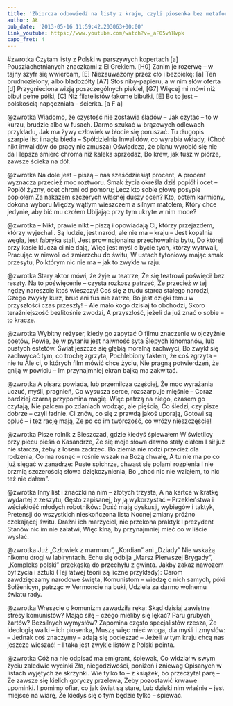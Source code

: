 ```yaml
---
title: 'Zbiorcza odpowiedź na listy z kraju, czyli piosenka bez metafor i aluzji'
author: AŁ
pub_date: '2013-05-16 11:59:42.203063+00:00'
link_youtube: https://www.youtube.com/watch?v=_aF05vYHvpk
capo_fret: 4
---
```


#zwrotka
Czytam listy z Polski w parszywych kopertach [a]
Pouszlachetnianych znaczkami z El Grekiem. [H0]
Zanim je rozerwę – w tajny szyfr się wwiercam, [E]
Niezauważony przez cło i bezpiekę: [a]
Ten brudnozielony, albo bladożółty [A7]
Stos niby-papieru, a w nim słów oferta [d]
Przygnieciona wizją poszczególnych piekieł, [G7]
Więcej mi mówi niż bibuł pełne półki, [C]
Niż filatelistów łakome bibułki, [E]
Bo to jest – polskością napęczniała – ścierka. [a F a]

@zwrotka
Wiadomo, że czystość nie zostawia śladów –
Jak czytać – to w kurzu, brudzie albo w fusach.
Darmo szukać w brązowych odlewach przykładu,
Jak ma żywy człowiek w błocie się poruszać.
Tu długopis szarpie list i nagła bieda –
Spółdzielnia Inwalidów, co wyrabia wkłady,
(Choć nikt inwalidów do pracy nie zmusza)
Oświadcza, że planu wyrobić się nie da
I lepsza śmierć chroma niż kaleka sprzedaż,
Bo krew, jak tusz w piórze, zawsze ścieka na dół.

@zwrotka
Na dole jest – piszą – nas sześćdziesiąt procent,
A procent wyznacza przecież moc roztworu.
Smak życia określa dziś popiół i ocet –
Popiół żyzny, ocet chroni od pomoru;
Lecz kto sobie głowę posypie popiołem
Za nakazem szczerych własnej duszy ocen?
Kto, octem karmiony, dokona wyboru
Między wątłym wieszczem a silnym matołem,
Który chce jedynie, aby bić mu czołem
Ubijając przy tym ukryte w nim moce?

@zwrotka
– Nikt, prawie nikt – piszą i opowiadają
Ci, którzy przejazdem, którzy wyjechali.
Są ludzie, jest naród, ale nie ma – kraju –
Jest kopalnia węgla, jest fabryka stali,
Jest prowincjonalna przechowalnia bytu,
Do której przy kasie klucza ci nie dają,
Więc jest myśl o bycie tych, którzy wytrwali,
Pracując w niewoli od zmierzchu do świtu,
W ustach tytoniowy mając smak przesytu,
Po którym nic nie ma – jak to zwykle w raju.

@zwrotka
Stary aktor mówi, że żyje w teatrze,
Że się teatrowi poświęcił bez reszty.
Na to poświęcenie – czysta rozkosz patrzeć,
Że przecież w tej nędzy nareszcie ktoś wieszczy!
Coś się z trudu starca stałego narodzi,
Czego zwykły kurz, brud ani fus nie zatrze,
Bo jest dzięki temu w przyszłości czas przeszły! –
Ale mało kogo dzisiaj to obchodzi,
Skoro teraźniejszość bezlitośnie zwodzi,
A przyszłość, jeżeli da już znać o sobie – to kracze.

@zwrotka
Wybitny reżyser, kiedy go zapytać
O filmu znaczenie w ojczyźnie poetów,
Powie, że w pytaniu jest naiwność syta
Ślepych kinomanów, lub pustych estetów.
Świat jeszcze się głębią moralną zachwyci,
Bo zwykł się zachwycać tym, co trochę zgrzyta,
Pochlebiony faktem, że coś zgrzyta – nie tu
Ale ci, o których film mówić chce życiu,
Nie pragną potwierdzeń, że gniją w powiciu –
Im przynajmniej ekran bajką ma zakwitać.

@zwrotka
A pisarz powiada, lub przemilcza częściej,
Że moc wyrażania uczuć, myśli, pragnień,
Co wysusza serce, rozszarpuje mięśnie –
Coraz bardziej czarną przypomina magię.
Więc patrzą na niego, czasem go czytają,
Nie palcem po zdaniach wodząc, ale pięścią,
Co śledzi, czy pisze dobrze – czyli ładnie.
Ci znów, co się z prawdą jakoś uporają,
Gotowi są opluć – i też rację mają,
Że po co im twórczość, co wróży nieszczęście!

@zwrotka
Pisze rolnik z Bieszczad, gdzie kiedyś śpiewałem
W świetlicy przy piecu pieśń o Kasandrze,
Że się moje słowa dawno stały ciałem
I sił już nie starcza, żeby z losem zadrzeć.
Bo ziemia nie rodzi przecież dla rodzenia,
Co ma rosnąć – rośnie wszak na Bożą chwałę,
A tu nie ma po co już sięgać w zanadrze:
Puste spichrze, chwast się polami rozplenia
I nie brzmią szczerością słowa dziękczynienia,
Bo „choć nic nie wziąłem, to nic też nie dałem”.

@zwrotka
Inny list i znaczki na nim – złotych trzysta,
A na kartce w kratkę wydartej z zeszytu,
Gęsto zapisanej, by ją wykorzystać –
Przekleństwa i wściekłość młodych robotników:
Dość mają dyskusji, wybiegów i taktyk,
Pretensji do wszystkich nieskończona lista
Nocnej zmiany próżno czekającej świtu.
Drażni ich marzyciel, nie przekona praktyk
I prezydent Stanów nic im nie załatwi,
Więc klną, by przynajmniej mieć co w liście wysłać.

@zwrotka
Już „Człowiek z marmuru”, „Kordian” ani „Dziady”
Nie wskażą nikomu drogi w labiryntach.
Echu się odbija „Marsz Pierwszej Brygady”,
„Kompleks polski” przekąską do przechyłu z gwinta.
Jakby zakaz nawozem był życia i sztuki
(Tej łatwej teorii są liczne przykłady):
Carom zawdzięczamy narodowe święta,
Komunistom – wiedzę o nich samych, póki
Sołżenicyn, patrząc w Vermoncie na buki,
Udziela za darmo wolnemu światu rady.

@zwrotka
Wreszcie o komunizm zawadziła ręka:
Skąd dzisiaj zawistne stresy komunistów?
Mając siłę – czego mieliby się lękać?
Paru grubych żartów? Bezsilnych wymysłów?
Zapomina często specjalistów rzesza,
Że ideologią walki – ich piosenka,
Muszą więc mieć wroga, dla myśli i zmysłów:
– Jednak coś znaczymy – zdają się pocieszać –
Jeżeli w tym kraju chcą nas jeszcze wieszać! –
I taka jest zwykle listów z Polski pointa.

@zwrotka
Cóż na nie odpisać ma emigrant, śpiewak,
Co widział w swym życiu zaledwie wycinki
Zła, niegodziwości, poniżeń i zniewag
Opisanych w listach wyjętych ze skrzynki.
Wie tylko to – z książek, bo przeczytał parę –
Że zawsze się kielich goryczy przelewa,
Żeby pozostawić krwawe upominki.
I pomimo ofiar, co jak świat są stare,
Lub dzięki nim właśnie – jest miejsce na wiarę,
Że kiedyś się o tym będzie tylko – śpiewać.